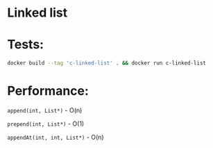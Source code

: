 # Linked list

# Tests:

```bash
docker build --tag 'c-linked-list' . && docker run c-linked-list
```

# Performance:

`append(int, List*)` - O(n)

`prepend(int, List*)` - O(1)

`appendAt(int, int, List*)` - O(n)